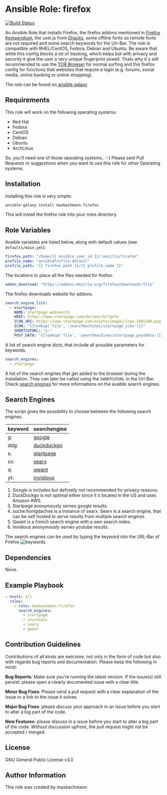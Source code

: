 # Ansible Role: firefox

[![Build Status](https://travis-ci.com/maxbachmann/role-firefox.svg?branch=master)](https://travis-ci.com/maxbachmann/role-firefox)

An Ansible Role that installs Firefox, the firefox addons mentioned in [Firefox Kompendium](https://www.kuketz-blog.de/firefox-ein-browser-fuer-datenschutzbewusste-firefox-kompendium-teil1/), the user.js from [Ghacks](https://github.com/ghacksuserjs/ghacks-user.js), some offline fonts so remote fonts are not required and some search keywords for the Url-Bar. The role is compatible with RHEL/CentOS, Fedora, Debian and Ubuntu.
Be aware that while this config blocks a lot of tracking, which helps bot with privacy and security it give the user a very unique fingerprint aswell. Thats why it´s still recommended to use the [TOR Browser](https://www.torproject.org/) for normal surfing and this firefox config for functions that websites that require a login (e.g. forums, social media, online banking or online shopping).

The role can be found on [ansible galaxy](https://galaxy.ansible.com/maxbachmann/firefox)

## Requirements
This role will work on the following operating systems:

- Red Hat
- Fedora
- CentOS
- Debian
- Ubuntu
- ArchLinux

So, you'll need one of those operating systems.. :-)
Please sent Pull Requests or suggestions when you want to use this role for other Operating systems.

## Installation

Installing this role is very simple:
```bash
ansible-galaxy install maxbachmann.firefox
```
This will install the firefox role into your roles directory.

## Role Variables
Avaible variables are listed below, along with default values (see `defaults/main.yml`):

```yaml
firefox_path: "/home/{{ ansible_user_id }}/.mozilla/firefox"
profile_name: "ansibleProfile.default"
profile_path: "{{ firefox_path }}/{{ profile_name }}"
```
The locations to place all the files needed for firefox.

```yaml
addon_download: "https://addons.mozilla.org/firefox/downloads/file"
```
The firefox downloads website for addons.

```yaml
search_engine_list:
  - startpage:
    NAME: startpage websearch
    HREF: https://www.startpage.com/do/search/?q=%s
    ICON_URI: https://www.startpage.com/assets/images/logo-180x180.png?v=48842639
    ICON: "{{lookup('file', 'searchmachines/startpage_icon')}}"
    SHORTCUTURL: "s:"
    POST_DATA: "{{lookup('file', 'searchmachines/startpage_postdata')}}"
```
A list of search engine dicts, that include all possible parameters for keywords.

```yaml
search_engines:
  - startpage
```
A list of the search engines that get added to the browser during the installation. They can later be called using the `SHORTCUTURL` in the Url-Bar. Check [search engines](#search-engines) for more informations on the avaible search engines.

## Search Engines
The script gives the possibility to choose between the following search engines.

| keyword | searchengine                                           |
|---------|--------------------------------------------------------|
| g:      | [google](https://www.google.com/search?q=%s)           |
| ddg:    | [duckduckgo](https://duckduckgo.com/?q=%s)             |
| s:      | [startpage](https://www.startpage.com/do/search/?q=%s) |
| sx:     | [searx](https://suche.honigdachse.de/?q=%s)            |
| q:      | [qwant](https://lite.qwant.com/?q=%s)                  |
| yt:     | [invidious](https://invidio.us/search?q=%s)           |

1) Google is includes but definetly not recommended for privacy reasons.
2) DuckDuckgo is not optimal either since it´s located in the US and uses Amazon AWS.
3) Startpage anonymously serves google results.
4) suche.honigdachse is a instance of searx. Searx is a search engine, that can be self hosted to serve results from multiple search engines.
5) Qwant is a french search engine with a own search index.
6) Invidious anonymously serves youtube results.

The search engines can be used by typing the keyword into the URL-Bar of Firefox
![keywords](https://raw.githubusercontent.com/maxbachmann/role-firefox/master/common/images/keyword.png)

## Dependencies
None.

## Example Playbook
```yaml
- hosts: all
  roles:
    - role: maxbachmann.firefox
      search_engines:
        - startpage
        - invidious
        - searx
        - qwant
```

## Contribution Guidelines
Contributions of all kinds are welcome, not only in the form of code but also with regards bug reports and documentation.
Please keep the following in mind:

**Bug Reports**:  Make sure you're running the latest version. If the issue(s) still persist: please open a clearly documented issue with a clear title.

**Minor Bug Fixes**: Please send a pull request with a clear explanation of the issue or a link to the issue it solves.

**Major Bug Fixes**: please discuss your approach in an issue before you start to alter a big part of the code.

**New Features**: please discuss in a issue before you start to alter a big part of the code. Without discussion upfront, the pull request might not be accepted / merged.

## License
GNU General Public License v3.0

## Author Information
This role was created by maxbachmann
